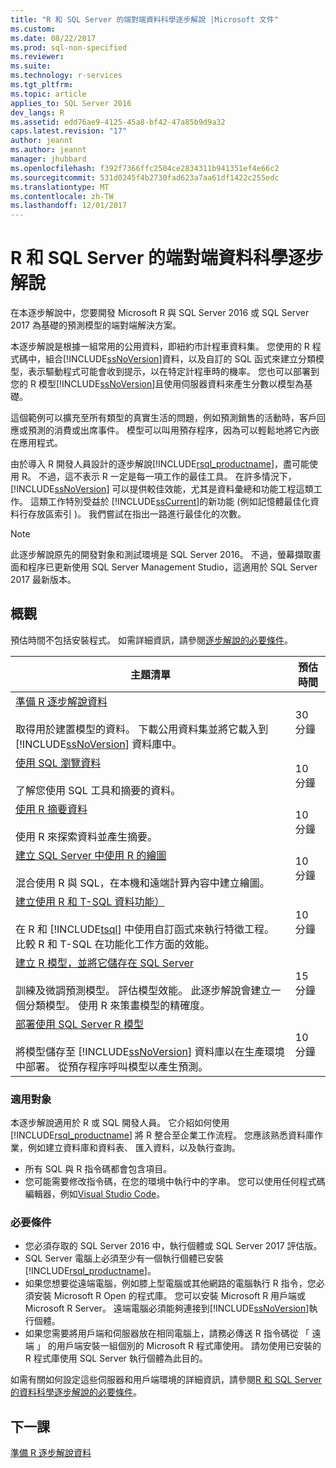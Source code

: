 ```yaml
---
title: "R 和 SQL Server 的端對端資料科學逐步解說 |Microsoft 文件"
ms.custom: 
ms.date: 08/22/2017
ms.prod: sql-non-specified
ms.reviewer: 
ms.suite: 
ms.technology: r-services
ms.tgt_pltfrm: 
ms.topic: article
applies_to: SQL Server 2016
dev_langs: R
ms.assetid: edd76ae9-4125-45a8-bf42-47a85b9d9a32
caps.latest.revision: "17"
author: jeannt
ms.author: jeannt
manager: jhubbard
ms.openlocfilehash: f392f7366ffc2504ce2834311b941351ef4e66c2
ms.sourcegitcommit: 531d0245f4b2730fad623a7aa61df1422c255edc
ms.translationtype: MT
ms.contentlocale: zh-TW
ms.lasthandoff: 12/01/2017
---
```

# <a name="end-to-end-data-science-walkthrough-for-r-and-sql-server"></a>R 和 SQL Server 的端對端資料科學逐步解說

在本逐步解說中，您要開發 Microsoft R 與 SQL Server 2016 或 SQL Server 2017 為基礎的預測模型的端對端解決方案。

本逐步解說是根據一組常用的公用資料，即紐約市計程車資料集。 您使用的 R 程式碼中，組合[!INCLUDE[ssNoVersion](../../includes/ssnoversion-md.md)]資料，以及自訂的 SQL 函式來建立分類模型，表示驅動程式可能會收到提示，以在特定計程車時的機率。 您也可以部署到您的 R 模型[!INCLUDE[ssNoVersion](../../includes/ssnoversion-md.md)]且使用伺服器資料來產生分數以模型為基礎。

這個範例可以擴充至所有類型的真實生活的問題，例如預測銷售的活動時，客戶回應或預測的消費或出席事件。 模型可以叫用預存程序，因為可以輕鬆地將它內嵌在應用程式。

由於導入 R 開發人員設計的逐步解說[!INCLUDE[rsql_productname](../../includes/rsql-productname-md.md)]，盡可能使用 R。 不過，這不表示 R 一定是每一項工作的最佳工具。 在許多情況下， [!INCLUDE[ssNoVersion](../../includes/ssnoversion-md.md)] 可以提供較佳效能，尤其是資料彙總和功能工程這類工作。  這類工作特別受益於 [!INCLUDE[ssCurrent](../../includes/sscurrent-md.md)]的新功能 (例如記憶體最佳化資料行存放區索引 )。 我們嘗試在指出一路進行最佳化的次數。

> [!NOTE]
> 此逐步解說原先的開發對象和測試環境是 SQL Server 2016。 不過，螢幕擷取畫面和程序已更新使用 SQL Server Management Studio，這適用於 SQL Server 2017 最新版本。

## <a name="overview"></a>概觀

預估時間不包括安裝程式。 如需詳細資訊，請參閱[逐步解說的必要條件](../tutorials/walkthrough-prerequisites-for-data-science-walkthroughs.md)。

|主題清單|預估時間|
|-|------------------------------|
|[準備 R 逐步解說資料](../tutorials/walkthrough-prepare-the-data.md) <br /><br />取得用於建置模型的資料。 下載公用資料集並將它載入到 [!INCLUDE[ssNoVersion](../../includes/ssnoversion-md.md)] 資料庫中。|30 分鐘|
|[使用 SQL 瀏覽資料](../tutorials/walkthrough-view-and-explore-the-data.md) <br /><br />了解您使用 SQL 工具和摘要的資料。|10 分鐘|
|[使用 R 摘要資料](../tutorials/walkthrough-view-and-summarize-data-using-r.md) <br /><br />使用 R 來探索資料並產生摘要。|10 分鐘|
|[建立 SQL Server 中使用 R 的繪圖](../tutorials/walkthrough-create-graphs-and-plots-using-r.md) <br /><br />混合使用 R 與 SQL，在本機和遠端計算內容中建立繪圖。|10 分鐘|
|[建立使用 R 和 T-SQL 資料功能）](../tutorials/walkthrough-create-data-features.md) <br /><br />在 R 和 [!INCLUDE[tsql](../../includes/tsql-md.md)] 中使用自訂函式來執行特徵工程。 比較 R 和 T-SQL 在功能化工作方面的效能。 |10 分鐘|
|[建立 R 模型，並將它儲存在 SQL Server](../tutorials/walkthrough-build-and-save-the-model.md) <br /><br />訓練及微調預測模型。 評估模型效能。 此逐步解說會建立一個分類模型。 使用 R 來策畫模型的精確度。|15 分鐘|
|[部署使用 SQL Server R 模型](../tutorials/walkthrough-deploy-and-use-the-model.md) <br /><br />將模型儲存至 [!INCLUDE[ssNoVersion](../../includes/ssnoversion-md.md)] 資料庫以在生產環境中部署。 從預存程序呼叫模型以產生預測。|10 分鐘|

### <a name="intended-audience"></a>適用對象

本逐步解說適用於 R 或 SQL 開發人員。 它介紹如何使用 [!INCLUDE[rsql_productname](../../includes/rsql-productname-md.md)] 將 R 整合至企業工作流程。  您應該熟悉資料庫作業，例如建立資料庫和資料表、 匯入資料，以及執行查詢。

+ 所有 SQL 與 R 指令碼都會包含項目。
+ 您可能需要修改指令碼，在您的環境中執行中的字串。 您可以使用任何程式碼編輯器，例如[Visual Studio Code](https://code.visualstudio.com/Download)。

### <a name="prerequisites"></a>必要條件

+ 您必須存取的 SQL Server 2016 中，執行個體或 SQL Server 2017 評估版。
+ SQL Server 電腦上必須至少有一個執行個體已安裝 [!INCLUDE[rsql_productname](../../includes/rsql-productname-md.md)]。
+ 如果您想要從遠端電腦，例如膝上型電腦或其他網路的電腦執行 R 指令，您必須安裝 Microsoft R Open 的程式庫。 您可以安裝 Microsoft R 用戶端或 Microsoft R Server。 遠端電腦必須能夠連接到[!INCLUDE[ssNoVersion](../../includes/ssnoversion-md.md)]執行個體。
+ 如果您需要將用戶端和伺服器放在相同電腦上，請務必傳送 R 指令碼從 「 遠端 」 的用戶端安裝一組個別的 Microsoft R 程式庫使用。 請勿使用已安裝的 R 程式庫使用 SQL Server 執行個體為此目的。

如需有關如何設定這些伺服器和用戶端環境的詳細資訊，請參閱[R 和 SQL Server 的資料科學逐步解說的必要條件](../tutorials/walkthrough-prerequisites-for-data-science-walkthroughs.md)。

## <a name="next-lesson"></a>下一課

[準備 R 逐步解說資料](../tutorials/walkthrough-prepare-the-data.md)
